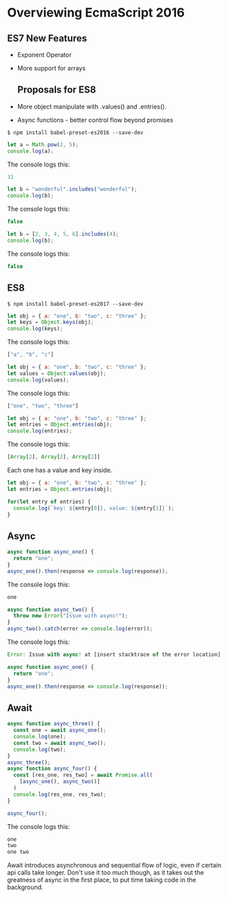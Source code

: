 # Overviewing EcmaScript 2016

## ES7 New Features

- Exponent Operator

- More support for arrays

  

  ## Proposals for ES8

- More object manipulate with .values() and .entries().

- Async functions - better control flow beyond promises

``` shell
$ npm install babel-preset-es2016 --save-dev
```

``` javascript
let a = Math.pow(2, 5);
console.log(a);
```

The console logs this:

``` javascript
32
```

``` javascript
let b = "wonderful".includes("wonderful");
console.log(b);
```

The console logs this:

``` javascript
false
```

``` javascript
let b = [2, 3, 4, 5, 6].includes(4);
console.log(b);
```

The console logs this:

``` javascript
false
```

## ES8

``` shell
$ npm install babel-preset-es2017 --save-dev
```

``` javascript
let obj = { a: "one", b: "two", c: "three" };
let keys = Object.keys(obj);
console.log(keys);
```

The console logs this:

``` javascript
["a", "b", "c"]
```

``` javascript
let obj = { a: "one", b: "two", c: "three" };
let values = Object.values(obj);
console.log(values);
```

The console logs this:

``` javascript
["one", "two", "three"]
```

``` javascript
let obj = { a: "one", b: "two", c: "three" };
let entries = Object.entries(obj);
console.log(entries);
```

The console logs this:

``` javascript
[Array[2], Array[2], Array[2]]
```

Each one has a value and key inside.

``` javascript
let obj = { a: "one", b: "two", c: "three" };
let entries = Object.entries(obj);

for(let entry of entries) {
  console.log(`key: ${entry[0]}, value: ${entry[1]}`);
}
```

## Async

``` javascript
async function async_one() {
  return "one";
}
async_one().then(response => console.log(response));
```

The console logs this:

``` javascript
one
```



``` javascript
async function async_two() {
  throw new Error("Issue with async!");
}
async_two().catch(error => console.log(error));
```

The console logs this:

``` javascript
Error: Issue with async! at [insert stacktrace of the error location]
```

``` javascript
async function async_one() {
  return "one";
}
async_one().then(response => console.log(response));
```

## Await

``` javascript
async function async_three() {
  const one = await async_one();
  console.log(one);
  const two = await async_two();
  console.log(two);
}
async_three();
async function async_four() {
  const [res_one, res_two] = await Promise.all(
  	[async_one(), async_two()]
  )
  console.log(res_one, res_two);
}

async_four();
```

The console logs this:

``` javascript
one
two
one two
```

Await introduces asynchronous and sequential flow of logic, even if certain api calls take longer. Don't use it too much though, as it takes out the greatness of async in the first place, to put time taking code in the background.

